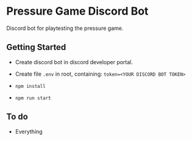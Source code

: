 # Pressure Game Discord Bot

Discord bot for playtesting the pressure game.

## Getting Started

- Create discord bot in discord developer portal.

- Create file `.env` in root, containing: `token=<YOUR DISCORD BOT TOKEN>`

- ```npm install```

- ```npm run start```

## To do

- Everything
